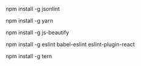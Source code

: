 npm install -g jsonlint

npm install -g yarn

npm install -g js-beautify

npm install -g eslint babel-eslint eslint-plugin-react

npm install -g tern
